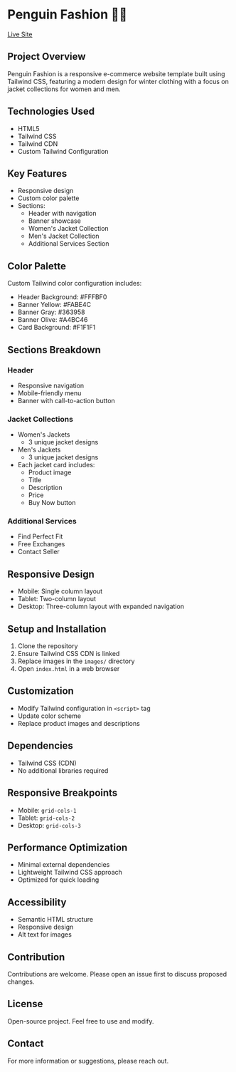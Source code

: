 # Penguin Fashion 🐧👗

[Live Site](https://rakibul58.github.io/penguin-fashion/)

## Project Overview
Penguin Fashion is a responsive e-commerce website template built using Tailwind CSS, featuring a modern design for winter clothing with a focus on jacket collections for women and men.

## Technologies Used
- HTML5
- Tailwind CSS
- Tailwind CDN
- Custom Tailwind Configuration

## Key Features
- Responsive design
- Custom color palette
- Sections:
  - Header with navigation
  - Banner showcase
  - Women's Jacket Collection
  - Men's Jacket Collection
  - Additional Services Section

## Color Palette
Custom Tailwind color configuration includes:
- Header Background: #FFFBF0
- Banner Yellow: #FABE4C
- Banner Gray: #363958
- Banner Olive: #A4BC46
- Card Background: #F1F1F1

## Sections Breakdown

### Header
- Responsive navigation
- Mobile-friendly menu
- Banner with call-to-action button

### Jacket Collections
- Women's Jackets
  - 3 unique jacket designs
- Men's Jackets
  - 3 unique jacket designs
- Each jacket card includes:
  - Product image
  - Title
  - Description
  - Price
  - Buy Now button

### Additional Services
- Find Perfect Fit
- Free Exchanges
- Contact Seller

## Responsive Design
- Mobile: Single column layout
- Tablet: Two-column layout
- Desktop: Three-column layout with expanded navigation

## Setup and Installation
1. Clone the repository
2. Ensure Tailwind CSS CDN is linked
3. Replace images in the `images/` directory
4. Open `index.html` in a web browser

## Customization
- Modify Tailwind configuration in `<script>` tag
- Update color scheme
- Replace product images and descriptions

## Dependencies
- Tailwind CSS (CDN)
- No additional libraries required

## Responsive Breakpoints
- Mobile: `grid-cols-1`
- Tablet: `grid-cols-2`
- Desktop: `grid-cols-3`

## Performance Optimization
- Minimal external dependencies
- Lightweight Tailwind CSS approach
- Optimized for quick loading

## Accessibility
- Semantic HTML structure
- Responsive design
- Alt text for images

## Contribution
Contributions are welcome. Please open an issue first to discuss proposed changes.

## License
Open-source project. Feel free to use and modify.

## Contact
For more information or suggestions, please reach out.
